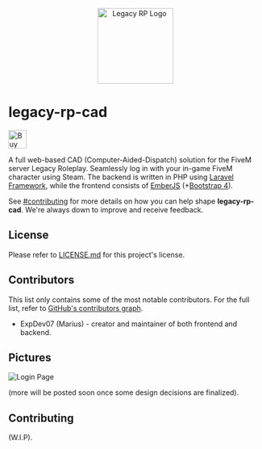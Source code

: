 <p align="center">
  <a href="https://legacy-roleplay.com" target="blank">
    <img src="https://github.com/ExpDev07/legacy-rp-cad/raw/master/logo.png" height="150px" width="150px" alt="Legacy RP Logo" />
  </a>
</p>

# legacy-rp-cad

<a href='https://ko-fi.com/C1C510DUQ' target='_blank'>
	<img height='36' style='border:0px;height:36px;' src='https://az743702.vo.msecnd.net/cdn/kofi3.png?v=2' border='0' alt='Buy Me a Coffee at ko-fi.com' />
</a>

<br />

A full web-based CAD (Computer-Aided-Dispatch) solution for the FiveM server Legacy Roleplay. Seamlessly log in with your in-game FiveM character using Steam. The backend is written in PHP using [Laravel Framework](https://laravel.com/), while
the frontend consists of [EmberJS](https://emberjs.com/) (+[Bootstrap 4](https://getbootstrap.com/)).

See [#contributing](#Contributing) for more details on how you can help shape **legacy-rp-cad**. We're always down to improve and receive feedback.

## License
Please refer to [LICENSE.md](https://github.com/ExpDev07/legacy-rp-cad/blob/master/LICENSE.md) for this project's license.

## Contributors
This list only contains some of the most notable contributors. For the full list, refer to [GitHub's contributors graph](https://github.com/ExpDev07/legacy-rp-cad/graphs/contributors).
* ExpDev07 (Marius) - creator and maintainer of both frontend and backend.

## Pictures
<img src="https://github.com/ExpDev07/legacy-rp-cad/raw/master/screenshots/login.PNG" alt="Login Page" />

(more will be posted soon once some design decisions are finalized).

## Contributing
(W.I.P).
